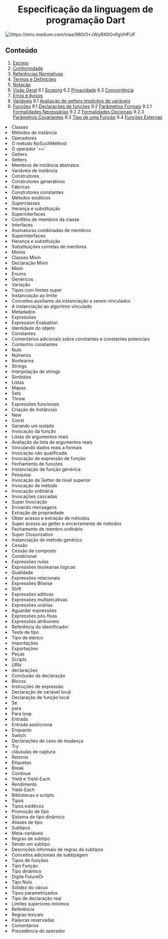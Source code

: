 <h1 align="center">
 Especificação da linguagem de programação Dart
 </h1>
 
<img src="https://miro.medium.com/max/960/0*JWyRX0OvflgVHFUF" alt="https://miro.medium.com/max/960/0*JWyRX0OvflgVHFUF" class="transparent">

<h2>
Conteúdo
</h2>

<!--
*   [Escopo](#escopo)
    *   [Philosophy](#philosophy)
    *   [Inline HTML](#html)
    *   [Automatic Escaping for Special Characters](#autoescape)
!-->


1.  [Escopo](#escopo)
2.  [Conformidade](#comformidade)
3.  [Referências Normativas](#referênciasnormativas)
4.  [Termos e Definições](#termosedefinições)
5.  [Notação](#notação)
6.  [Visão Geral](#visãogeral)
      6.1  [Scoping](#scoping)
      6.2  [Privacidade](#privacidade)
      6.3  [Concorrência](#concorrência)
7.  [Erros e Avisos](#erroseavisos)
8.  [Variáveis](#variaveis)
      8.1  [Avaliação de getters implícitos de variáveis](#avaliaçãogetters)
9.  [Funções](#funções)
      9.1   [Declarações de funções](#declaraçãodefunções)
      9.2   [Parâmetros Formais](#parâmetrosformais)
       9.2.1  [Formalidades Necessárias](#formalidadesnecessárias)
       9.2.2  [Formalidades Opcionais](#formalidadesopocionais)
       9.2.3  [Parâmetros Covariantes](#parâmetroscovariantes)
      9.3   [Tipo de uma Função](#tipodeumafunção)
      9.4   [Funções Externas](#funçõesexternas)
 <li> Classes</li>
 <li> Métodos de instância</li>
 <li> Operadores</li>
<li>  O método NoSuchMethod</li> 
 <li> O operador '=='</li>
 <li> Getters</li>
 <li> Setters</li>
 <li> Membros de instância abstratos</li>
 <li> Variáveis ​​de instância</li>
 <li> Construtores</li>
<li>  Construtores generativos</li>
 <li> Fábricas</li>
 <li> Construtores constantes</li>
 <li> Métodos estáticos</li>
 <li> Superclasses</li>
 <li> Herança e substituição</li>
 <li> Superinterfaces</li>
 <li> Conflitos de membros da classe</li>
 <li> Interfaces</li>
 <li> Assinaturas combinadas de membros</li>
 <li> Superinterfaces</li>
 <li> Herança e substituição</li>
 <li> Substituições corretas de membros</li>
 <li> Mixins</li>
 <li> Classes Mixin</li>
<li>  Declaração Mixin</li>
 <li> Mixin</li>
 <li> Enums</li>
 <li> Genéricos</li>
 <li> Variação</li>
 <li> Tipos com limites super</li>
 <li> Instanciação ao limite</li>
 <li> Conceitos auxiliares da instanciação a serem vinculados</li>
 <li> A instanciação ao algoritmo vinculado</li>
 <li> Metadados</li>
 <li> Expressões</li>
 <li> Expression Evaluation</li>
 <li> Identidade do objeto</li>
<li>  Constantes</li>
<li>  Comentários adicionais sobre constantes e constantes potenciais</li> 
 <li> Contextos constantes</li>
<li> Nulo
 <li>Números
<li>Booleanos
<li>Strings
<li>Interpolação de strings
<li>Símbolos
<li>Listas
<li>Mapas
<li>Sets
<li>Throw
<li>Expressões funcionais
<li>Criação de Instâncias
<li>New
<li>Const
<li>Gerando um isolado
<li>Invocação da função
<li>Listas de argumentos reais
<li>Avaliação da lista de argumentos reais
<li>Vinculando dados reais a formais
<li>Invocação não qualificada
<li>Invocação de expressão de função
<li>Fechamento de funções
<li>Instanciação da função genérica
<li>Pesquisa
<li>Invocação de Getter de nível superior
<li> Invocação de método
<li>Invocação ordinária
<li> Invocações cascadas
<li> Super Invocação
<li> Enviando mensagens
<li>Extração de propriedade
<li>Obter acesso e extração de métodos
<li>Super acesso ao getter e encerramento de métodos
<li>Fechamento de membro ordinário
<li>Super Closurization
<li>Instanciação do método genérico
<li>Cessão
<li>Cessão de composto
<li>Condicional
<li>Expressões nulas
<li>Expressões booleanas lógicas
<li>Qualidade
<li>Expressões relacionais
<li>Expressões Bitwise
<li>Shift
<li>Expressões aditivas
<li>Expressões multiplicativas
<li>Expressões unárias
<li>Aguardar expressões
<li>Expressões pós-fixas
<li>Expressões atribuíveis
<li>Referência do identificador
<li>Teste de tipo
<li>Tipo de elenco
<li>Importações
<li>Exportações
<li>Peças
<li>Scripts
<li>URIs
<li>declarações 
<li>Conclusão da declaração
<li>Blocos
<li>Instruções de expressão</li>
<li>Declaração de variável local</li>
<li>Declaração de função local</li>
<li>Se</li>
<li>para</li>
<li>Para loop</li>
<li>Entrada</li>
<li>Entrada assíncrona</li>
<li>Enquanto</li>
 <li>Switch</li>
 <li>Declarações de caso de mudança</li>
<li>Try</li>
<li>cláusulas de captura</li>
<li>Retorno</li>
<li>Etiquetas</li>
<li>Break</li>
<li>Continue</li>
<li>Yield e Yield-Each</li>
<li>Rendimento</li>
<li>Yield-Each</li>
<li>Bibliotecas e scripts</li>
<li>Tipos</li>
<li>Tipos estáticos</li>
<li>Promoção de tipo</li>
<li>Sistema de tipo dinâmico</li>
<li>Aliases de tipo</li>
<li>Subtipos</li>
<li>Meta-variáveis</li>
<li>Regras de subtipo</li>
<li>Sendo um subtipo</li>
<li>Descrições informais de regras de subtipos</li>
<li>Conceitos adicionais de subtipagem</li>
<li>Tipos de funções</li>
<li>Tipo Função</li>
<li>Tipo dinâmico</li>
<li>Digite FutureOr</li>
<li>Tipo Nulo</li>
<li>Solidez do vácuo</li>
<li>Tipos parametrizados</li>
<li>Tipo de declaração real</li>
<li>Limites superiores mínimos</li>
<li>Referência
<li>Regras lexicais</li>
<li>Palavras reservadas</li>
<li>Comentários</li>
<li>Precedência do operador</li>

 </ol>
 
 
 
 
